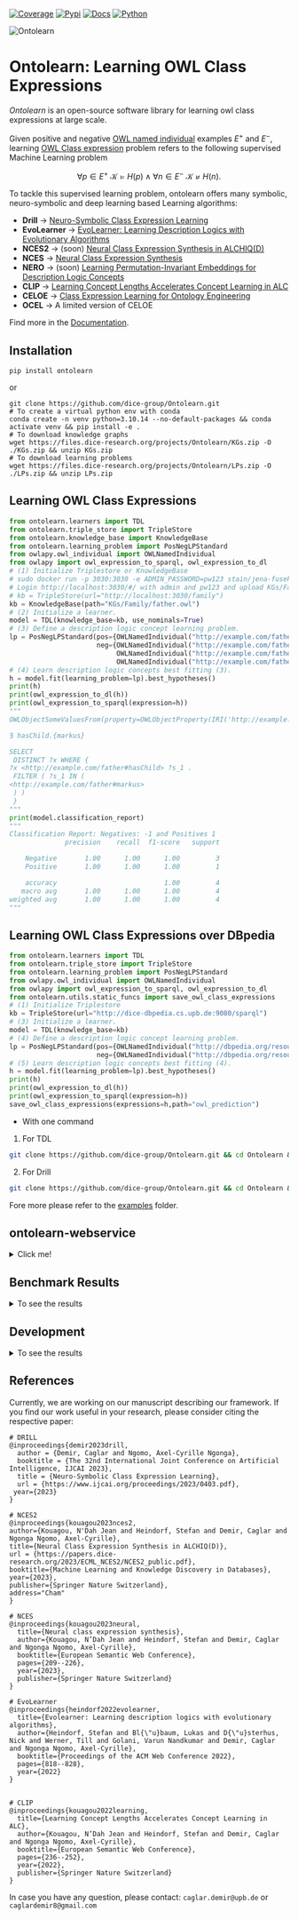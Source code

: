 [![Coverage](https://img.shields.io/badge/coverage-86%25-green)](https://ontolearn-docs-dice-group.netlify.app/usage/09_further_resources#code-coverage)
[![Pypi](https://img.shields.io/badge/pypi-0.8.1-blue)](https://pypi.org/project/ontolearn/0.8.1/)
[![Docs](https://img.shields.io/badge/documentation-0.8.1-yellow)](https://ontolearn-docs-dice-group.netlify.app/usage/01_introduction)
[![Python](https://img.shields.io/badge/python-3.10.13+-4584b6)](https://www.python.org/downloads/release/python-31013/)
&nbsp;

![Ontolearn](docs/_static/images/Ontolearn_logo.png)

# Ontolearn: Learning OWL Class Expressions

*Ontolearn* is an open-source software library for learning owl class expressions at large scale.

Given positive and negative [OWL named individual](https://www.w3.org/TR/owl2-syntax/#Individuals) examples
$E^+$ and $E^-$, learning [OWL Class expression](https://www.w3.org/TR/owl2-syntax/#Class_Expressions) problem refers to the following supervised Machine Learning problem

$$\forall p \in E^+\ \mathcal{K} \models H(p) \wedge \forall n \in E^-\ \mathcal{K} \not \models H(n).$$

To tackle this supervised learning problem, ontolearn offers many symbolic, neuro-symbolic and deep learning based Learning algorithms: 
- **Drill** &rarr; [Neuro-Symbolic Class Expression Learning](https://www.ijcai.org/proceedings/2023/0403.pdf)
- **EvoLearner** &rarr; [EvoLearner: Learning Description Logics with Evolutionary Algorithms](https://dl.acm.org/doi/abs/10.1145/3485447.3511925)
- **NCES2** &rarr; (soon) [Neural Class Expression Synthesis in ALCHIQ(D)](https://papers.dice-research.org/2023/ECML_NCES2/NCES2_public.pdf)
- **NCES** &rarr; [Neural Class Expression Synthesis](https://link.springer.com/chapter/10.1007/978-3-031-33455-9_13) 
- **NERO** &rarr; (soon) [Learning Permutation-Invariant Embeddings for Description Logic Concepts](https://link.springer.com/chapter/10.1007/978-3-031-30047-9_9)
- **CLIP** &rarr; [Learning Concept Lengths Accelerates Concept Learning in ALC](https://link.springer.com/chapter/10.1007/978-3-031-06981-9_14)
- **CELOE** &rarr; [Class Expression Learning for Ontology Engineering](https://www.sciencedirect.com/science/article/abs/pii/S1570826811000023)
- **OCEL** &rarr; A limited version of CELOE

Find more in the [Documentation](https://ontolearn-docs-dice-group.netlify.app/usage/01_introduction).

## Installation

```shell
pip install ontolearn 
```
or
```shell
git clone https://github.com/dice-group/Ontolearn.git 
# To create a virtual python env with conda 
conda create -n venv python=3.10.14 --no-default-packages && conda activate venv && pip install -e .
# To download knowledge graphs
wget https://files.dice-research.org/projects/Ontolearn/KGs.zip -O ./KGs.zip && unzip KGs.zip
# To download learning problems
wget https://files.dice-research.org/projects/Ontolearn/LPs.zip -O ./LPs.zip && unzip LPs.zip
```

## Learning OWL Class Expressions
```python
from ontolearn.learners import TDL
from ontolearn.triple_store import TripleStore
from ontolearn.knowledge_base import KnowledgeBase
from ontolearn.learning_problem import PosNegLPStandard
from owlapy.owl_individual import OWLNamedIndividual
from owlapy import owl_expression_to_sparql, owl_expression_to_dl
# (1) Initialize Triplestore or KnowledgeBase
# sudo docker run -p 3030:3030 -e ADMIN_PASSWORD=pw123 stain/jena-fuseki
# Login http://localhost:3030/#/ with admin and pw123 and upload KGs/Family/family.owl
# kb = TripleStore(url="http://localhost:3030/family")
kb = KnowledgeBase(path="KGs/Family/father.owl")
# (2) Initialize a learner.
model = TDL(knowledge_base=kb, use_nominals=True)
# (3) Define a description logic concept learning problem.
lp = PosNegLPStandard(pos={OWLNamedIndividual("http://example.com/father#stefan")},
                      neg={OWLNamedIndividual("http://example.com/father#heinz"),
                           OWLNamedIndividual("http://example.com/father#anna"),
                           OWLNamedIndividual("http://example.com/father#michelle")})
# (4) Learn description logic concepts best fitting (3).
h = model.fit(learning_problem=lp).best_hypotheses()
print(h) 
print(owl_expression_to_dl(h))
print(owl_expression_to_sparql(expression=h)) 
"""
OWLObjectSomeValuesFrom(property=OWLObjectProperty(IRI('http://example.com/father#','hasChild')),filler=OWLObjectOneOf((OWLNamedIndividual(IRI('http://example.com/father#','markus')),)))

∃ hasChild.{markus}

SELECT
 DISTINCT ?x WHERE { 
?x <http://example.com/father#hasChild> ?s_1 . 
 FILTER ( ?s_1 IN ( 
<http://example.com/father#markus>
 ) )
 }
"""
print(model.classification_report)
"""
Classification Report: Negatives: -1 and Positives 1 
              precision    recall  f1-score   support

    Negative       1.00      1.00      1.00         3
    Positive       1.00      1.00      1.00         1

    accuracy                           1.00         4
   macro avg       1.00      1.00      1.00         4
weighted avg       1.00      1.00      1.00         4
"""
```

## Learning OWL Class Expressions over DBpedia
```python
from ontolearn.learners import TDL
from ontolearn.triple_store import TripleStore
from ontolearn.learning_problem import PosNegLPStandard
from owlapy.owl_individual import OWLNamedIndividual
from owlapy import owl_expression_to_sparql, owl_expression_to_dl
from ontolearn.utils.static_funcs import save_owl_class_expressions
# (1) Initialize Triplestore
kb = TripleStore(url="http://dice-dbpedia.cs.upb.de:9080/sparql")
# (3) Initialize a learner.
model = TDL(knowledge_base=kb)
# (4) Define a description logic concept learning problem.
lp = PosNegLPStandard(pos={OWLNamedIndividual("http://dbpedia.org/resource/Angela_Merkel")},
                      neg={OWLNamedIndividual("http://dbpedia.org/resource/Barack_Obama")})
# (5) Learn description logic concepts best fitting (4).
h = model.fit(learning_problem=lp).best_hypotheses()
print(h)
print(owl_expression_to_dl(h))
print(owl_expression_to_sparql(expression=h))
save_owl_class_expressions(expressions=h,path="owl_prediction")
```

- With one command
1. For TDL
```bash
git clone https://github.com/dice-group/Ontolearn.git && cd Ontolearn && git checkout large_scale_cel && conda create -n venv python=3.10.14 --no-default-packages --y && conda activate venv && pip install -e . && wget https://files.dice-research.org/projects/Ontolearn/LPs.zip -O ./LPs.zip && unzip LPs.zip && python examples/dbpedia_concept_learning_with_tdl_and_triplestore.py
```
2. For Drill
```bash
git clone https://github.com/dice-group/Ontolearn.git && cd Ontolearn && git checkout large_scale_cel && conda create -n venv python=3.10.14 --no-default-packages --y && conda activate venv && pip install -e . && wget https://files.dice-research.org/projects/Ontolearn/LPs.zip -O ./LPs.zip && unzip LPs.zip && python examples/dbpedia_concept_learning_with_drill_and_triplestore.py
```

Fore more please refer to  the [examples](https://github.com/dice-group/Ontolearn/tree/develop/examples) folder.

## ontolearn-webservice 

<details><summary> Click me! </summary>

Load an RDF knowledge graph 
```shell
ontolearn-webservice --path_knowledge_base KGs/Mutagenesis/mutagenesis.owl
```
or launch a Tentris instance https://github.com/dice-group/tentris over Mutagenesis.
```shell
ontolearn-webservice --endpoint_triple_store http://0.0.0.0:9080/sparql
```
The below code trains DRILL with 6 randomly generated learning problems
provided that **path_to_pretrained_drill** does not lead to a directory containing pretrained DRILL.
Thereafter, trained DRILL is saved in the directory **path_to_pretrained_drill**.
Finally, trained DRILL will learn an OWL class expression.
```python
import json
import requests
with open(f"LPs/Mutagenesis/lps.json") as json_file:
    learning_problems = json.load(json_file)["problems"]
for str_target_concept, examples in learning_problems.items():
    response = requests.get('http://0.0.0.0:8000/cel',
                            headers={'accept': 'application/json', 'Content-Type': 'application/json'},
                            json={"pos": examples['positive_examples'],
                                  "neg": examples['negative_examples'],
                                  "model": "Drill",
                                  "path_embeddings": "mutagenesis_embeddings/Keci_entity_embeddings.csv",
                                  "path_to_pretrained_drill": "pretrained_drill",
                                  # if pretrained_drill exists, upload, otherwise train one and save it there
                                  "num_of_training_learning_problems": 2,
                                  "num_of_target_concepts": 3,
                                  "max_runtime": 60000,  # seconds
                                  "iter_bound": 1  # number of iterations/applied refinement opt.
                                  })
    print(response.json())  # {'Prediction': '∀ hasAtom.(¬Nitrogen-34)', 'F1': 0.7283582089552239, 'saved_prediction': 'Predictions.owl'}
```
TDL (a more scalable learner) can also be used as follows
```python
import json
import requests
response = requests.get('http://0.0.0.0:8000/cel',
                        headers={'accept': 'application/json', 'Content-Type': 'application/json'},
                        json={"pos": examples['positive_examples'],
                              "neg": examples['negative_examples'],
                              "model": "TDL"})
print(response.json())
```
NCES (another scalable learner). The following will first train NCES if the provided path `path_to_pretrained_nces` does not exist
```python
import json
import requests
with open(f"LPs/Mutagenesis/lps.json") as json_file:
    learning_problems = json.load(json_file)["problems"]
## This trains NCES before solving the provided learning problems. Expect poor performance for this number of epochs, and this training data size.
## If GPU is available, set `num_of_training_learning_problems` t0 10_000 or more. Set `nces_train_epochs` to 300 or more, and increase `nces_batch_size`.
for str_target_concept, examples in learning_problems.items():
    response = requests.get('http://0.0.0.0:8000/cel',
                            headers={'accept': 'application/json', 'Content-Type': 'application/json'},
                            json={"pos": examples['positive_examples'],
                                  "neg": examples['negative_examples'],
                                  "model": "NCES",
                                  "path_embeddings": "mutagenesis_embeddings/Keci_entity_embeddings.csv",
                                  "path_to_pretrained_nces": None,
                                  # if pretrained_nces exists, load weghts, otherwise train one and save it
                                  "num_of_training_learning_problems": 100,
                                  "nces_train_epochs": 5,
                                  "nces_batch_size": 16
                                  })
    print(response.json())
```

Now this will use pretrained weights for NCES

```python
import json
import requests
with open(f"LPs/Mutagenesis/lps.json") as json_file:
    learning_problems = json.load(json_file)["problems"]
for str_target_concept, examples in learning_problems.items():
    response = requests.get('http://0.0.0.0:8000/cel',
                            headers={'accept': 'application/json', 'Content-Type': 'application/json'},
                            json={"pos": examples['positive_examples'],
                                  "neg": examples['negative_examples'],
                                  "model": "NCES",
                                  "path_embeddings": "./NCESData/mutagenesis/embeddings/ConEx_entity_embeddings.csv",
                                  "path_to_pretrained_nces": "./NCESData/mutagenesis/trained_models/",
                                  # if pretrained_nces exists, load weghts, otherwise train one and save it
                                  "num_of_training_learning_problems": 100,
                                  "nces_train_epochs": 5,
                                  "nces_batch_size": 16
                                  })
    print(response.json())
```

</details>

## Benchmark Results

<details> <summary> To see the results </summary>

```shell
# To download learning problems. # Benchmark learners on the Family benchmark dataset with benchmark learning problems.
wget https://files.dice-research.org/projects/Ontolearn/LPs.zip -O ./LPs.zip && unzip LPs.zip
```

### 10-Fold Cross Validation Family Benchmark Results

Here we apply 10-fold cross validation technique on each benchmark learning problem with max runtime of 60 seconds to measure the training and testing performance of learners.
In the evaluation, from a given single learning problem (a set of positive and negative examples), a learner learns an OWL Class Expression (H) on a given 9 fold of positive and negative examples.
To compute the training performance, We compute F1-score of H train positive and negative examples.
To compute the test performance, we compute F1-score of H w.r.t. test positive and negative examples.
  
```shell
# To download learning problems and benchmark learners on the Family benchmark dataset with benchmark learning problems.
python examples/concept_learning_cv_evaluation.py --kb ./KGs/Family/family-benchmark_rich_background.owl --lps ./LPs/Family/lps_difficult.json --path_of_nces_embeddings ./NCESData/family/embeddings/ConEx_entity_embeddings.csv --path_of_clip_embeddings ./CLIPData/family/embeddings/ConEx_entity_embeddings.csv --max_runtime 60 --report family_results.csv 
```
In the following python script, the results are summarized and the markdown displayed below generated.
```python
import pandas as pd
df=pd.read_csv("family_results.csv").groupby("LP").mean()
print(df[[col for col in df if col.startswith('Test-F1') or col.startswith('RT')]].to_markdown(floatfmt=".3f"))
```
**Note that DRILL is untrained and we simply used accuracy driven heuristics to learn an OWL class expression.**

Below, we report the average test F1 score and the average runtimes of learners.

|         LP         | Test-F1-OCEL | RT-OCEL | Test-F1-CELOE | RT-CELOE | Test-F1-Evo | RT-Evo | Test-F1-DRILL | RT-DRILL | Test-F1-TDL | RT-TDL | Test-F1-NCES | RT-NCES | Test-F1-CLIP | RT-CLIP |
|:------------------:|-------------:|--------:|--------------:|---------:|------------:|-------:|--------------:|---------:|------------:|-------:|-------------:|--------:|-------------:|--------:|
|        Aunt        |        0.614 |  13.697 |         0.855 |   13.697 |       0.978 |  5.278 |         0.811 |   60.351 |       0.956 |  0.118 |        0.812 |   1.168 |        0.855 |   14.059 |
|       Cousin       |        0.712 |  10.846 |         0.789 |   10.846 |       0.993 |  3.311 |         0.701 |   60.485 |       0.820 |  0.176 |        0.677 |   1.050 |        0.779 |   9.050 |
| Grandgranddaughter |        1.000 |   0.013 |         1.000 |    0.013 |       1.000 |  0.426 |         0.980 |   17.486 |       1.000 |  0.050 |        1.000 |   0.843 |        1.000 |   0.639 |
|  Grandgrandfather  |        1.000 |   0.897 |         1.000 |    0.897 |       1.000 |  0.404 |         0.947 |   55.728 |       0.947 |  0.059 |        0.927 |   0.902 |        1.000 |   0.746 |
|  Grandgrandmother  |        1.000 |   4.173 |         1.000 |    4.173 |       1.000 |  0.442 |         0.893 |   50.329 |       0.947 |  0.060 |        0.927 |   0.908 |        1.000 |   0.817 |
|   Grandgrandson    |        1.000 |   1.632 |         1.000 |    1.632 |       1.000 |  0.452 |         0.931 |   60.358 |       0.911 |  0.070 |        0.911 |   1.050 |        1.000 |   0.939 |
|       Uncle        |        0.876 |  16.244 |         0.891 |   16.244 |       0.964 |  4.516 |         0.876 |   60.416 |       0.933 |  0.098 |        0.891 |   1.256 |        0.928 |   17.682 |


|         LP         | Train-F1-OCEL | Train-F1-CELOE | Train-F1-Evo | Train-F1-DRILL | Train-F1-TDL |   Train-F1-NCES |   Train-F1-CLIP |
|:------------------:|--------------:|---------------:|-------------:|---------------:|-------------:|----------------:|----------------:|
|        Aunt        |         0.835 |          0.918 |        0.995 |          0.837 |        1.000 |           0.804 |           0.918 |
|       Cousin       |         0.746 |          0.796 |        1.000 |          0.732 |        1.000 |           0.681 |           0.798 |
| Grandgranddaughter |         1.000 |          1.000 |        1.000 |          1.000 |        1.000 |           1.000 |           1.000 |
|  Grandgrandfather  |         1.000 |          1.000 |        1.000 |          0.968 |        1.000 |           0.973 |           1.000 |
|  Grandgrandmother  |         1.000 |          1.000 |        1.000 |          0.975 |        1.000 |           0.939 |           1.000 |
|   Grandgrandson    |         1.000 |          1.000 |        1.000 |          0.962 |        1.000 |           0.927 |           1.000 |
|       Uncle        |         0.904 |          0.907 |        0.996 |          0.908 |        1.000 |           0.884 |           0.940 |


### 10-Fold Cross Validation Mutagenesis Benchmark Results
```shell
python examples/concept_learning_cv_evaluation.py --kb ./KGs/Mutagenesis/mutagenesis.owl --lps ./LPs/Mutagenesis/lps.json --path_of_nces_embeddings ./NCESData/mutagenesis/embeddings/ConEx_entity_embeddings.csv --path_of_clip_embeddings ./CLIPData/mutagenesis/embeddings/ConEx_entity_embeddings.csv --max_runtime 60 --report mutagenesis_results.csv 
```

| LP       | Train-F1-OCEL | Test-F1-OCEL | RT-OCEL | Train-F1-CELOE | Test-F1-CELOE | RT-CELOE | Train-F1-Evo | Test-F1-Evo | RT-Evo | Train-F1-DRILL | Test-F1-DRILL | RT-DRILL | Train-F1-TDL | Test-F1-TDL | RT-TDL | Train-F1-NCES | Test-F1-NCES | RT-NCES | Train-F1-CLIP | Test-F1-CLIP | RT-CLIP |
|:---------|--------------:|-------------:|--------:|---------------:|--------------:|---------:|-------------:|------------:|-------:|---------------:|--------------:|---------:|-------------:|------------:|-------:|--------------:|-------------:|--------:|--------------:|-------------:|--------:|
| NotKnown |         0.916 |        0.918 |  60.705 |          0.916 |         0.918 |   60.705 |        0.975 |       0.970 | 51.870 |          0.809 |         0.804 |   60.140 |        1.000 |       0.852 | 13.569 |         0.717 |        0.718 |   3.784 |         0.916 |        0.918 |   26.312|



### 10-Fold Cross Validation Carcinogenesis Benchmark Results
```shell
python examples/concept_learning_cv_evaluation.py --kb ./KGs/Carcinogenesis/carcinogenesis.owl --lps ./LPs/Carcinogenesis/lps.json --path_of_nces_embeddings ./NCESData/carcinogenesis/embeddings/ConEx_entity_embeddings.csv --path_of_clip_embeddings ./CLIPData/carcinogenesis/embeddings/ConEx_entity_embeddings.csv --max_runtime 60 --report carcinogenesis_results.csv 
```
| LP       | Train-F1-OCEL | Test-F1-OCEL | RT-OCEL | Train-F1-CELOE | Test-F1-CELOE | RT-CELOE | Train-F1-Evo | Test-F1-Evo | RT-Evo | Train-F1-DRILL | Test-F1-DRILL | RT-DRILL | Train-F1-TDL | Test-F1-TDL | RT-TDL | Train-F1-NCES | Test-F1-NCES | RT-NCES | Train-F1-CLIP | Test-F1-CLIP | RT-CLIP |
|:---------|--------------:|-------------:|--------:|---------------:|--------------:|---------:|-------------:|------------:|-------:|---------------:|--------------:|---------:|-------------:|------------:|-------:|--------------:|-------------:|--------:|--------------:|-------------:|--------:|
| NOTKNOWN |         0.737 |        0.711 |  62.048 |          0.740 |         0.701 |   62.048 |        0.822 |       0.628 | 64.508 |          0.740 |         0.707 |   60.120 |        1.000 |       0.616 |  5.196 |         0.705 |        0.704 |   4.157 |         0.740 |        0.701 |   48.475| 


</details>

## Development


<details> <summary> To see the results </summary>

Creating a feature branch **refactoring** from development branch

```shell
git branch refactoring develop
```

Each feature branch must be merged to develop branch. To this end, the tests must run without a problem:
```shell
# To download knowledge graphs
wget https://files.dice-research.org/projects/Ontolearn/KGs.zip -O ./KGs.zip && unzip KGs.zip
# To download learning problems
wget https://files.dice-research.org/projects/Ontolearn/LPs.zip -O ./LPs.zip && unzip LPs.zip
# Download weights for some model for few tests
wget https://files.dice-research.org/projects/NCES/NCES_Ontolearn_Data/NCESData.zip -O ./NCESData.zip && unzip NCESData.zip && rm NCESData.zip
wget https://files.dice-research.org/projects/Ontolearn/CLIP/CLIPData.zip && unzip CLIPData.zip && rm CLIPData.zip 
pytest -p no:warnings -x # Running 76 tests takes ~ 17 mins
```



</details>

## References
Currently, we are working on our manuscript describing our framework. 
If you find our work useful in your research, please consider citing the respective paper:
```
# DRILL
@inproceedings{demir2023drill,
  author = {Demir, Caglar and Ngomo, Axel-Cyrille Ngonga},
  booktitle = {The 32nd International Joint Conference on Artificial Intelligence, IJCAI 2023},
  title = {Neuro-Symbolic Class Expression Learning},
  url = {https://www.ijcai.org/proceedings/2023/0403.pdf},
 year={2023}
}

# NCES2
@inproceedings{kouagou2023nces2,
author={Kouagou, N'Dah Jean and Heindorf, Stefan and Demir, Caglar and Ngonga Ngomo, Axel-Cyrille},
title={Neural Class Expression Synthesis in ALCHIQ(D)},
url = {https://papers.dice-research.org/2023/ECML_NCES2/NCES2_public.pdf},
booktitle={Machine Learning and Knowledge Discovery in Databases},
year={2023},
publisher={Springer Nature Switzerland},
address="Cham"
}

# NCES
@inproceedings{kouagou2023neural,
  title={Neural class expression synthesis},
  author={Kouagou, N’Dah Jean and Heindorf, Stefan and Demir, Caglar and Ngonga Ngomo, Axel-Cyrille},
  booktitle={European Semantic Web Conference},
  pages={209--226},
  year={2023},
  publisher={Springer Nature Switzerland}
}

# EvoLearner
@inproceedings{heindorf2022evolearner,
  title={Evolearner: Learning description logics with evolutionary algorithms},
  author={Heindorf, Stefan and Bl{\"u}baum, Lukas and D{\"u}sterhus, Nick and Werner, Till and Golani, Varun Nandkumar and Demir, Caglar and Ngonga Ngomo, Axel-Cyrille},
  booktitle={Proceedings of the ACM Web Conference 2022},
  pages={818--828},
  year={2022}
}


# CLIP
@inproceedings{kouagou2022learning,
  title={Learning Concept Lengths Accelerates Concept Learning in ALC},
  author={Kouagou, N’Dah Jean and Heindorf, Stefan and Demir, Caglar and Ngonga Ngomo, Axel-Cyrille},
  booktitle={European Semantic Web Conference},
  pages={236--252},
  year={2022},
  publisher={Springer Nature Switzerland}
}
```

In case you have any question, please contact: ```caglar.demir@upb.de``` or ```caglardemir8@gmail.com```

